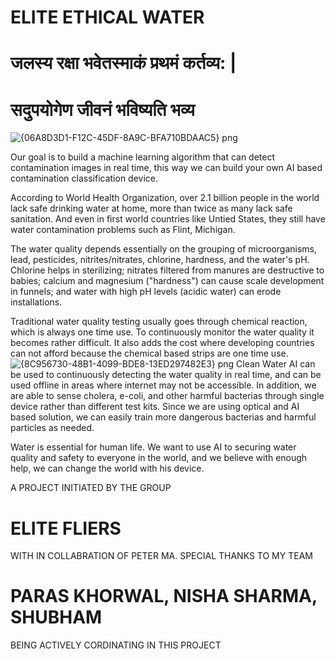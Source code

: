 # ELITE ETHICAL WATER 
# जलस्य रक्षा भवेतस्माकं प्रथमं कर्तव्य: |

# सदुपयोगेण जीवनं भविष्यति भव्य
![{06A8D3D1-F12C-45DF-8A9C-BFA710BDAAC5} png](https://user-images.githubusercontent.com/60239164/73448521-0ca4e300-4387-11ea-94ab-1240e3b566b3.jpg)

Our goal is to build a machine learning algorithm that can detect contamination images in real time, this way we can build your own AI based contamination classification device.

According to World Health Organization, over 2.1 billion people in the world lack safe drinking water at home, more than twice as many lack safe sanitation. And even in first world countries like Untied States, they still have water contamination problems such as Flint, Michigan.

The water quality depends essentially on the grouping of microorganisms, lead, pesticides, nitrites/nitrates, chlorine, hardness, and the water's pH. Chlorine helps in sterilizing; nitrates filtered from manures are destructive to babies; calcium and magnesium ("hardness") can cause scale development in funnels; and water with high pH levels (acidic water) can erode installations.

Traditional water quality testing usually goes through chemical reaction, which is always one time use. To continuously monitor the water quality it becomes rather difficult. It also adds the cost where developing countries can not afford because the chemical based strips are one time use.
![{8C956730-48B1-4099-BDE8-13ED297482E3} png](https://user-images.githubusercontent.com/60239164/73449342-eed87d80-4388-11ea-8921-3ae544d9c00e.jpg)
Clean Water AI can be used to continuously detecting the water quality in real time, and can be used offline in areas where internet may not be accessible. In addition, we are able to sense cholera, e-coli, and other harmful bacterias through single device rather than different test kits. Since we are using optical and AI based solution, we can easily train more dangerous bacterias and harmful particles as needed.

Water is essential for human life. We want to use AI to securing water quality and safety to everyone in the world, and we believe with enough help, we can change the world with his device.

A PROJECT INITIATED BY THE GROUP 
# ELITE FLIERS
WITH IN COLLABRATION OF PETER MA. 
SPECIAL THANKS TO MY TEAM
# PARAS KHORWAL, NISHA SHARMA, SHUBHAM
BEING ACTIVELY CORDINATING IN THIS PROJECT


